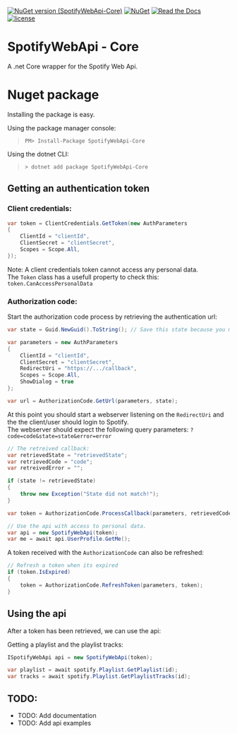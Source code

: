 [![NuGet version (SpotifyWebApi-Core)](https://img.shields.io/nuget/v/SpotifyWebApi-Core.svg)](https://www.nuget.org/packages/SpotifyWebApi-Core/) 
[![NuGet](https://img.shields.io/nuget/dt/SpotifyWebApi-Core.svg)](https://www.nuget.org/packages/SpotifyWebApi-Core/) 
[![Read the Docs](https://img.shields.io/readthedocs/pip.svg)](https://pimmerks.github.io/SpotifyWebApi/) 
[![license](https://img.shields.io/github/license/mashape/apistatus.svg)](https://github.com/pimmerks/SpotifyWebApi/blob/master/LICENSE) 


# SpotifyWebApi - Core
A .net Core wrapper for the Spotify Web Api.

# Nuget package
Installing the package is easy.

Using the package manager console:
> `PM> Install-Package SpotifyWebApi-Core`


Using the dotnet CLI:
> `> dotnet add package SpotifyWebApi-Core`

## Getting an authentication token

### Client credentials:

```csharp
var token = ClientCredentials.GetToken(new AuthParameters
{
    ClientId = "clientId",
    ClientSecret = "clientSecret",
    Scopes = Scope.All,
});
```
Note: A client credentials token cannot access any personal data.  
The `Token` class has a usefull property to check this: `token.CanAccessPersonalData`  

### Authorization code:
Start the authorization code process by retrieving the authentication url:
```csharp
var state = Guid.NewGuid().ToString(); // Save this state because you must check it later

var parameters = new AuthParameters
{
    ClientId = "clientId",
    ClientSecret = "clientSecret",
    RedirectUri = "https://.../callback",
    Scopes = Scope.All,
    ShowDialog = true
};

var url = AuthorizationCode.GetUrl(parameters, state);
```
At this point you should start a webserver listening on the `RedirectUri` and the the client/user should login to Spotify.  
The webserver should expect the following query parameters: `?code=code&state=state&error=error`
```csharp
// The retreived callback:
var retrievedState = "retrievedState";
var retrievedCode = "code";
var retreivedError = "";

if (state != retrievedState)
{
    throw new Exception("State did not match!");
}

var token = AuthorizationCode.ProcessCallback(parameters, retrievedCode, retreivedError);

// Use the api with access to personal data.
var api = new SpotifyWebApi(token);
var me = await api.UserProfile.GetMe();
```

A token received with the `AuthorizationCode` can also be refreshed:
```csharp
// Refresh a token when its expired
if (token.IsExpired)
{
    token = AuthorizationCode.RefreshToken(parameters, token);
}
```

## Using the api
After a token has been retrieved, we can use the api:

Getting a playlist and the playlist tracks:
```csharp
ISpotifyWebApi api = new SpotifyWebApi(token);

var playlist = await spotify.Playlist.GetPlaylist(id);
var tracks = await spotify.Playlist.GetPlaylistTracks(id);
```

## TODO:
 - TODO: Add documentation  
 - TODO: Add api examples
